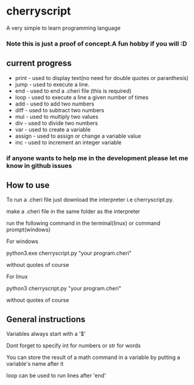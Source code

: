 # cherryscript
A very simple to learn programming language
### Note this is just a proof of concept.A fun hobby if you will :D
## current progress
* print - used to display text(no need for double quotes or paranthesis)
* jump - used to execute a line.
* end - used to end a .cheri file (this is required)
* loop - used to execute a line a given number of times
* add - used to add two numbers
* diff - used to subtract two numbers
* mul - used to multiply two values
* div - used to divide two numbers
* var - used to create a variable
* assign - used to assign or change a variable value
* inc - used to increment an integer variable
 ### if anyone wants to help me in the development please let me know in github issues
 ## How to use
<p>To run a .cheri file just download the interpreter i.e cherryscript.py.
<p>make a .cheri file in the same folder as the interpreter
<p>run the following command in the terminal(linux) or command prompt(windows)
<p>For windows
<p>python3.exe cherryscript.py "your program.cheri"
<p>without quotes of course</p>
<p>For linux
<p>python3 cherryscript.py "your program.cheri"
<p>without quotes of course</p>
 
 ## General instructions
<p> Variables always start with a '$'</p>
<p> Dont forget to specify int for numbers or str for words
<p> You can store the result of a math command in a variable by putting a variable's name after it
<p>loop can be used to run lines after 'end'</p>
